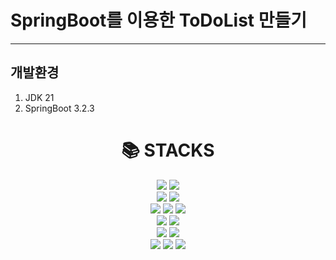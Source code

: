 # SpringBoot를 이용한 ToDoList 만들기

<hr>

## 개발환경 
1. JDK 21
2. SpringBoot 3.2.3

[//]: # (<div align=center><h1>📚 STACKS</h1></div>)

[//]: # ()
[//]: # (<div align=center> )

[//]: # (  <img src="https://img.shields.io/badge/java-007396?style=for-the-badge&logo=java&logoColor=white"> )

[//]: # (  <img src="https://img.shields.io/badge/spring%20boot-6DB33F?style=for-the-badge&logo=springboot&logoColor=white">)

[//]: # (  <br>)

[//]: # ()
[//]: # (  <img src="https://img.shields.io/badge/mysql-4479A1?style=for-the-badge&logo=mysql&logoColor=white"> )

[//]: # (  <img src="https://img.shields.io/badge/amazon%20RDS-232F3E?style=for-the-badge&logo=amazonaws&logoColor=white">)

[//]: # (  <br>)

[//]: # ()
[//]: # (  <img src="https://img.shields.io/badge/Spring%20Security-6DB33F?style=for-the-badge&logo=spring&logoColor=white"> )

[//]: # (  <img src="https://img.shields.io/badge/OAuth2-3E337F?style=for-the-badge&logo=oauth&logoColor=white"> )

[//]: # (  <img src="https://img.shields.io/badge/JWT-000000?style=for-the-badge&logo=jsonwebtokens&logoColor=white">)

[//]: # (  <br>)

[//]: # ()
[//]: # (  <img src="https://img.shields.io/badge/REST%20API-005571?style=for-the-badge&logo=rest&logoColor=white">)

[//]: # (  <br>)

[//]: # ()
[//]: # (  <img src="https://img.shields.io/badge/aws-232F3E?style=for-the-badge&logo=amazonaws&logoColor=white">)

[//]: # (  <br>)

[//]: # ()
[//]: # (  <img src="https://img.shields.io/badge/github-181717?style=for-the-badge&logo=github&logoColor=white">)

[//]: # (  <br>)

[//]: # ()
[//]: # (  <img src="https://img.shields.io/badge/AWS%20Elastic%20Beanstalk-232F3E?style=for-the-badge&logo=awselasticbeanstalk&logoColor=white">)

[//]: # (  <br>)

[//]: # (</div>)
<div align=center><h1>📚 STACKS</h1></div>

<div align=center>
  <!-- 개발 스택 -->
  <img src="https://img.shields.io/badge/java-007396?style=for-the-badge&logo=java&logoColor=white">
  <img src="https://img.shields.io/badge/spring%20boot-6DB33F?style=for-the-badge&logo=springboot&logoColor=white">
  <br>

  <!-- 데이터베이스 및 인증 -->
  <img src="https://img.shields.io/badge/mysql-4479A1?style=for-the-badge&logo=mysql&logoColor=white">
  <img src="https://img.shields.io/badge/amazon%20RDS-232F3E?style=for-the-badge&logo=amazonaws&logoColor=white">
  <br>

  <img src="https://img.shields.io/badge/Spring%20Security-6DB33F?style=for-the-badge&logo=spring&logoColor=white">
  <img src="https://img.shields.io/badge/OAuth2-3E337F?style=for-the-badge&logo=oauth&logoColor=white">
  <img src="https://img.shields.io/badge/JWT-000000?style=for-the-badge&logo=jsonwebtokens&logoColor=white">
  <br>

  <!-- API 및 버전 관리 -->
  <img src="https://img.shields.io/badge/REST%20API-005571?style=for-the-badge&logo=rest&logoColor=white">
  <img src="https://img.shields.io/badge/github-181717?style=for-the-badge&logo=github&logoColor=white">
  <br>

  <!-- AWS 서비스 -->
  <img src="https://img.shields.io/badge/aws-232F3E?style=for-the-badge&logo=amazonaws&logoColor=white">
  <img src="https://img.shields.io/badge/AWS%20Elastic%20Beanstalk-232F3E?style=for-the-badge&logo=awselasticbeanstalk&logoColor=white">
  <br>

  <!-- 프론트엔드 기술 -->
  <img src="https://img.shields.io/badge/JavaScript-F7DF1E?style=for-the-badge&logo=javascript&logoColor=black">
  <img src="https://img.shields.io/badge/CSS3-1572B6?style=for-the-badge&logo=css3&logoColor=white">
  <img src="https://img.shields.io/badge/HTML5-E34F26?style=for-the-badge&logo=html5&logoColor=white">
  <br>
</div>
